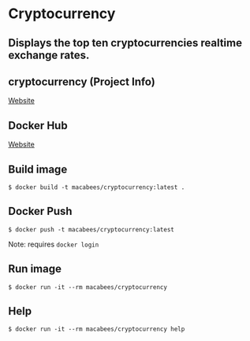 # Cryptocurrency
## Displays the top ten cryptocurrencies realtime exchange rates.

## cryptocurrency (Project Info)
[Website](https://github.com/alexanderepstein/Bash-Snippets)

## Docker Hub
[Website](https://hub.docker.com/r/macabees/cryptocurrency/)

## Build image
`$ docker build -t macabees/cryptocurrency:latest .`

## Docker Push
`$ docker push -t macabees/cryptocurrency:latest`

Note: requires `docker login`

## Run image
`$ docker run -it --rm macabees/cryptocurrency`

## Help
`$ docker run -it --rm macabees/cryptocurrency help`
